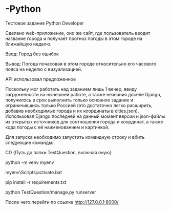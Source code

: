 # -Python
Тестовое задание Python Developer

Сделано web-приложение, оно же сайт, где пользователь вводит название города и получает прогноз погоды в этом городе на ближайшую неделю.

Ввод: Город без ошибок

Вывод: Погода почасовая в этом городе относительно его часового пояса на неделю с визуализацией. 

API использовал предложенное

Поскольку мог работать над заданием лишь 1 вечер, ввиду загруженности на нынешней работе, а также незнания доселе Django, получилось в срок выполнить только основное задание и ограничившись только Россией (это достаточно легко расширить, добавив необходимые города и их координаты в cities.json). 
Использовал Django последней на данный момент версии и json-файлы из открытых источников для соотношения города и координат, а также кода погоды с её наименованием и картинкой. 

Для запуска необходимо запустить командную строку и вбить следующие команды:

CD {Путь до папки TestQuestion, включая оную}

python -m venv myenv

myenv\Scripts\activate.bat

pip install -r requirements.txt

python TestQuestion/manage.py runserver

После чего перейти по ссылке http://127.0.0.1:8000/
